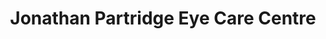 ---
title: "Jonathan Partridge Eye Care Centre"
url: /welshpool/jonathan-partridge-eye-care-centre/
shop: Optiker
---